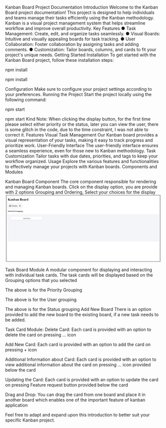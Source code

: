 Kanban Board Project Documentation
Introduction
Welcome to the Kanban Board project documentation! This project is designed to help individuals and teams manage their tasks efficiently using the Kanban methodology. Kanban is a visual project management system that helps streamline workflow and improve overall productivity.
Key Features
●	Task Management: Create, edit, and organize tasks seamlessly.
●	Visual Boards: Intuitive and visually appealing boards for task tracking.
●	User Collaboration: Foster collaboration by assigning tasks and adding comments.
●	Customization: Tailor boards, columns, and cards to fit your project's unique needs.
Getting Started
Installation
To get started with the Kanban Board project, follow these installation steps:

npm install

npm install

Configuration
Make sure to configure your project settings according to your preferences.
Running the Project
Start the project locally using the following command:

npm start

npm start
Kind Note:
When clicking the display button, for the first time please select either priority or the status, later you can view the user, there is some glitch in the code, due to the time constraint, I was not able to correct it.
Features
Visual Task Management
Our Kanban board provides a visual representation of your tasks, making it easy to track progress and prioritize work.
User-Friendly Interface
The user-friendly interface ensures a seamless experience, even for those new to Kanban methodology.
Task Customization
Tailor tasks with due dates, priorities, and tags to keep your workflow organized.
Usage
Explore the various features and functionalities to effectively manage your projects with Kanban boards.
Components and Modules

Kanban Board Component
The core component responsible for rendering and managing Kanban boards.
Click on the display option, you are provide with 2 options Grouping and Ordering, Select your choices for the display
 ![API Screenshot](public/images/Screenshot%202023-11-24%20121828.png)

 

Task Board Module
A modular component for displaying and interacting with individual task cards.
The task cards will be displayed based on the Grouping options that you selected

The above  is for the Priority Grouping
 

The above  is for the User grouping
 
The above  is for the Status grouping
Add New Board
There is an option provided to add the new board to the existing board, if a new task needs to be added.
 

Task Card Module:
Delete Card:
Each card is provided with an option to delete the card on pressing … icon
 
Add New Card: 
Each card is provided with an option to add the card on pressing + icon

 
Additional Information about Card: 
Each card is provided with an option to view additional information about the card on pressing … icon provided below the card

 
Updating the Card:
Each card is provided with an option to update the card on pressing Feature request button provided below the card 
 

Drag and Drop:
You can drag the card from one board and place it in another board which enables one of the important feature of kanban application
 


Feel free to adapt and expand upon this introduction to better suit your specific Kanban project.
